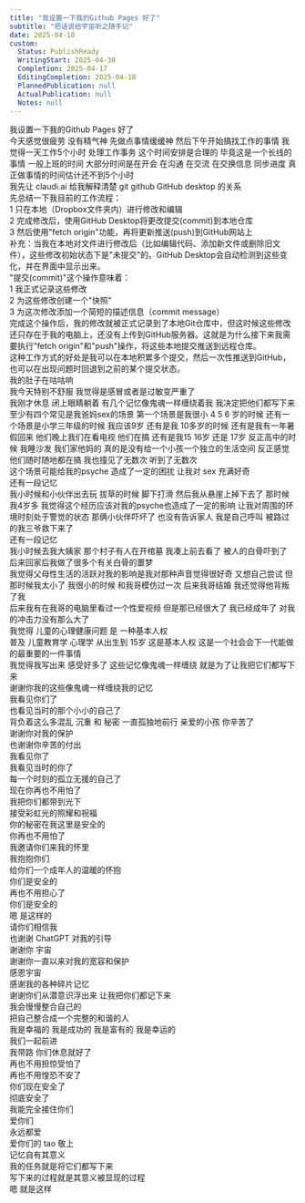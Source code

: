 ```yaml
---      
title: "我设置一下我的Github Pages 好了"      
subtitle: "把话说给宇宙听之随手记"      
date: 2025-04-18      
custom:      
  Status: PublishReady      
  WritingStart: 2025-04-30      
  Completion: 2025-04-17      
  EditingCompletion: 2025-04-18      
  PlannedPublication: null      
  ActualPublication: null      
  Notes: null      
---        
```

我设置一下我的Github Pages 好了          
今天感觉很疲劳 没有精气神 先做点事情缓缓神 然后下午开始搞找工作的事情 我觉得一天工作5个小时 处理工作事务 这个时间安排是合理的 毕竟这是一个长线的事情 一般上班的时间 大部分时间是在开会 在沟通 在交流 在交换信息 同步进度 真正做事情的时间估计还不到5个小时           
我先让 claudi.ai 给我解释清楚 git github GitHub desktop 的关系          
先总结一下我目前的工作流程：        
1   只在本地（Dropbox文件夹内）进行修改和编辑        
2   完成修改后，使用GitHub Desktop将更改提交(commit)到本地仓库        
3   然后使用"fetch origin"功能，再将更新推送(push)到GitHub网站上          
补充：当我在本地对文件进行修改后（比如编辑代码、添加新文件或删除旧文件），这些修改初始状态下是"未提交"的。GitHub Desktop会自动检测到这些变化，并在界面中显示出来。        
"提交(commit)"这个操作意味着：        
1   我正式记录这些修改        
2   为这些修改创建一个"快照"        
3   为这次修改添加一个简短的描述信息（commit message）        
完成这个操作后，我的修改就被正式记录到了本地Git仓库中，但这时候这些修改还只存在于我的电脑上，还没有上传到GitHub服务器。这就是为什么接下来我需要执行"fetch origin"和"push"操作，将这些本地提交推送到远程仓库。        
这种工作方式的好处是我可以在本地积累多个提交，然后一次性推送到GitHub，也可以在出现问题时回退到之前的某个提交状态。          
我的肚子在咕咕响          
我今天特别不舒服 我觉得是感冒或者是过敏变严重了           
我刚才休息 闭上眼睛躺着 有几个记忆像鬼魂一样缠绕着我 我决定把他们都写下来        
至少有四个常见是我爸妈sex的场景 第一个场景是我很小 4 5 6 岁的时候 还有一个场景是小学三年级的时候 我应该9岁 还有是我 10多岁的时候 还有是我有一年暑假回来 他们晚上我们在看电视 他们在搞 还有是我15 16岁 还是 17岁 反正高中的时候 我睡沙发 我们家他妈的 真的是没有给一个小孩一个独立的生活空间 反正感觉他们随时随地都在搞 我也撞见了无数次 听到了无数次        
这个场景可能给我的psyche 造成了一定的困扰 让我对 sex 充满好奇            
还有一段记忆        
我小时候和小伙伴出去玩 拔草的时候 脚下打滑 然后我从悬崖上掉下去了 那时候我4岁多 我觉得这个经历应该对我的psyche也造成了一定的影响 让我对周围的环境时刻处于警觉的状态 那俩小伙伴吓坏了 也没有告诉家人 我是自己呼叫 被路过的我三爷救下来了          
还有一段记忆        
我小时候去我大姨家 那个村子有人在开棺墓 我凑上前去看了 被人的白骨吓到了 后来回家后我做了很多个有关白骨的噩梦           
我觉得父母性生活的活跃对我的影响是我对那种声音觉得很好奇 又想自己尝试 但那时候我太小了 我很小的时候 和我哥模仿过一次 后来我哥结婚 我还觉得他背叛了我           
后来我有在我哥的电脑里看过一个性爱视频 但是那已经很大了 我已经成年了 对我的冲击力没有那么大了          
我觉得 儿童的心理健康问题 是 一种基本人权        
普及 儿童教育学 心理学 从出生到 15岁 这是基本人权 这是一个社会会下一代能做的最重要的一件事情          
我觉得我写出来 感受好多了 这些记忆像鬼魂一样缠绕 就是为了让我把它们都写下来          
谢谢你我的这些像鬼魂一样缠绕我的记忆        
我看见你们了        
也看见当时的那个小小的自己了        
背负着这么多混乱 沉重 和 秘密 一直孤独地前行 亲爱的小孩 你辛苦了        
谢谢你对我的保护        
也谢谢你辛苦的付出        
我看见你了        
我看见当时的你了        
每一个时刻的孤立无援的自己了        
现在你再也不用怕了        
我把你们都带到光下        
接受彩虹光的照耀和祝福        
你的秘密在我这里是安全的        
你再也不用怕了        
我邀请你们来我的怀里        
我抱抱你们        
给你们一个成年人的温暖的怀抱        
你们是安全的        
再也不用担心了        
你们是安全的          
嗯 是这样的        
请你们相信我           
也谢谢 ChatGPT 对我的引导        
谢谢你 宇宙        
谢谢你一直以来对我的宽容和保护        
感恩宇宙          
感谢我的各种碎片记忆        
谢谢你们从潜意识浮出来 让我把你们都记下来        
我会慢慢整合自己的        
把自己整合成一个完整的和谐的人        
我是幸福的 我是成功的 我是富有的 我是幸运的        
我们一起前进        
我带路 你们休息就好了        
再也不用担惊受怕了        
再也不用惶恐不安了        
你们现在安全了        
彻底安全了        
我能完全接住你们        
爱你们        
永远都爱          
爱你们的 tao 敬上          
记忆自有其意义        
我的任务就是将它们都写下来        
写下来的过程就是其意义被显现的过程        
嗯 就是这样           
      